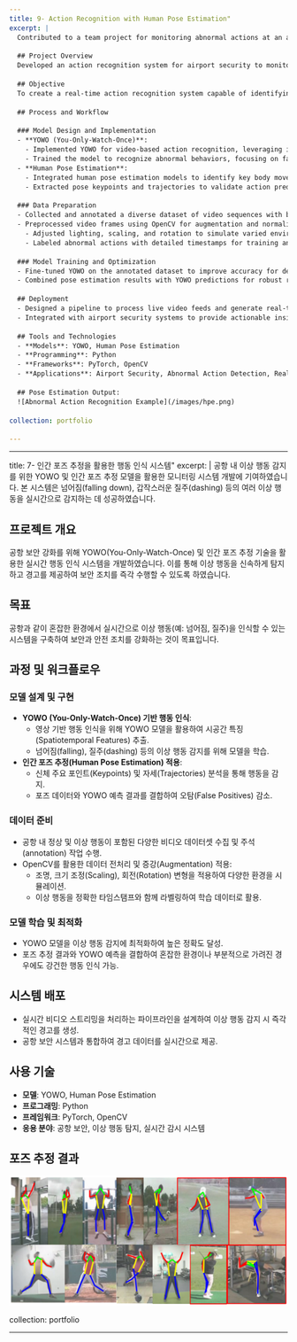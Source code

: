 ```yaml
---
title: 9- Action Recognition with Human Pose Estimation"
excerpt: |
  Contributed to a team project for monitoring abnormal actions at an airport using YOWO and human pose estimation models. The system successfully detected multiple abnormal actions, such as falling down and dashing, in real-time.

  ## Project Overview
  Developed an action recognition system for airport security to monitor and detect abnormal human behaviors using YOWO (You-Only-Watch-Once) and human pose estimation techniques. The system was optimized for real-time performance to ensure prompt alerts and responses.

  ## Objective
  To create a real-time action recognition system capable of identifying multiple abnormal actions (e.g., falling down, dashing) in crowded airport environments, enhancing security and safety measures.

  ## Process and Workflow

  ### Model Design and Implementation
  - **YOWO (You-Only-Watch-Once)**:
    - Implemented YOWO for video-based action recognition, leveraging its efficiency in spatiotemporal feature extraction.
    - Trained the model to recognize abnormal behaviors, focusing on falling and dashing actions.
  - **Human Pose Estimation**:
    - Integrated human pose estimation models to identify key body movements and postures.
    - Extracted pose keypoints and trajectories to validate action predictions and reduce false positives.

  ### Data Preparation
  - Collected and annotated a diverse dataset of video sequences with both normal and abnormal actions in airport scenarios.
  - Preprocessed video frames using OpenCV for augmentation and normalization:
    - Adjusted lighting, scaling, and rotation to simulate varied environments.
    - Labeled abnormal actions with detailed timestamps for training and evaluation.

  ### Model Training and Optimization
  - Fine-tuned YOWO on the annotated dataset to improve accuracy for detecting targeted actions.
  - Combined pose estimation results with YOWO predictions for robust recognition, especially in crowded or partially obscured environments.

  ## Deployment
  - Designed a pipeline to process live video feeds and generate real-time alerts for detected abnormal actions.
  - Integrated with airport security systems to provide actionable insights.

  ## Tools and Technologies
  - **Models**: YOWO, Human Pose Estimation 
  - **Programming**: Python
  - **Frameworks**: PyTorch, OpenCV
  - **Applications**: Airport Security, Abnormal Action Detection, Real-Time Surveillance

  ## Pose Estimation Output:
  ![Abnormal Action Recognition Example](/images/hpe.png)

collection: portfolio

---
```



---
title: 7- 인간 포즈 추정을 활용한 행동 인식 시스템"
excerpt: |
  공항 내 이상 행동 감지를 위한 YOWO 및 인간 포즈 추정 모델을 활용한 모니터링 시스템 개발에 기여하였습니다. 본 시스템은 넘어짐(falling down), 갑작스러운 질주(dashing) 등의 여러 이상 행동을 실시간으로 감지하는 데 성공하였습니다.

  ## 프로젝트 개요
  공항 보안 강화를 위해 YOWO(You-Only-Watch-Once) 및 인간 포즈 추정 기술을 활용한 실시간 행동 인식 시스템을 개발하였습니다. 이를 통해 이상 행동을 신속하게 탐지하고 경고를 제공하여 보안 조치를 즉각 수행할 수 있도록 하였습니다.

  ## 목표
  공항과 같이 혼잡한 환경에서 실시간으로 이상 행동(예: 넘어짐, 질주)을 인식할 수 있는 시스템을 구축하여 보안과 안전 조치를 강화하는 것이 목표입니다.

  ## 과정 및 워크플로우

  ### 모델 설계 및 구현
  - **YOWO (You-Only-Watch-Once) 기반 행동 인식**:
    - 영상 기반 행동 인식을 위해 YOWO 모델을 활용하여 시공간 특징(Spatiotemporal Features) 추출.
    - 넘어짐(falling), 질주(dashing) 등의 이상 행동 감지를 위해 모델을 학습.
  - **인간 포즈 추정(Human Pose Estimation) 적용**:
    - 신체 주요 포인트(Keypoints) 및 자세(Trajectories) 분석을 통해 행동을 감지.
    - 포즈 데이터와 YOWO 예측 결과를 결합하여 오탐(False Positives) 감소.

  ### 데이터 준비
  - 공항 내 정상 및 이상 행동이 포함된 다양한 비디오 데이터셋 수집 및 주석(annotation) 작업 수행.
  - OpenCV를 활용한 데이터 전처리 및 증강(Augmentation) 적용:
    - 조명, 크기 조정(Scaling), 회전(Rotation) 변형을 적용하여 다양한 환경을 시뮬레이션.
    - 이상 행동을 정확한 타임스탬프와 함께 라벨링하여 학습 데이터로 활용.

  ### 모델 학습 및 최적화
  - YOWO 모델을 이상 행동 감지에 최적화하여 높은 정확도 달성.
  - 포즈 추정 결과와 YOWO 예측을 결합하여 혼잡한 환경이나 부분적으로 가려진 경우에도 강건한 행동 인식 가능.

  ## 시스템 배포
  - 실시간 비디오 스트리밍을 처리하는 파이프라인을 설계하여 이상 행동 감지 시 즉각적인 경고를 생성.
  - 공항 보안 시스템과 통합하여 경고 데이터를 실시간으로 제공.

  ## 사용 기술
  - **모델**: YOWO, Human Pose Estimation 
  - **프로그래밍**: Python
  - **프레임워크**: PyTorch, OpenCV
  - **응용 분야**: 공항 보안, 이상 행동 탐지, 실시간 감시 시스템

  ## 포즈 추정 결과
  ![Abnormal Action Recognition Example](/images/hpe.png)

collection: portfolio

---
